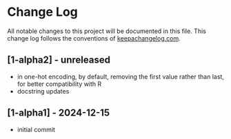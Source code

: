 # Change Log
All notable changes to this project will be documented in this file. This change log follows the conventions of [keepachangelog.com](http://keepachangelog.com/).

## [1-alpha2] - unreleased
- in one-hot encoding, by default, removing the first value rather than last, for better compatibility with R
- docstring updates

## [1-alpha1] - 2024-12-15
- initial commit
